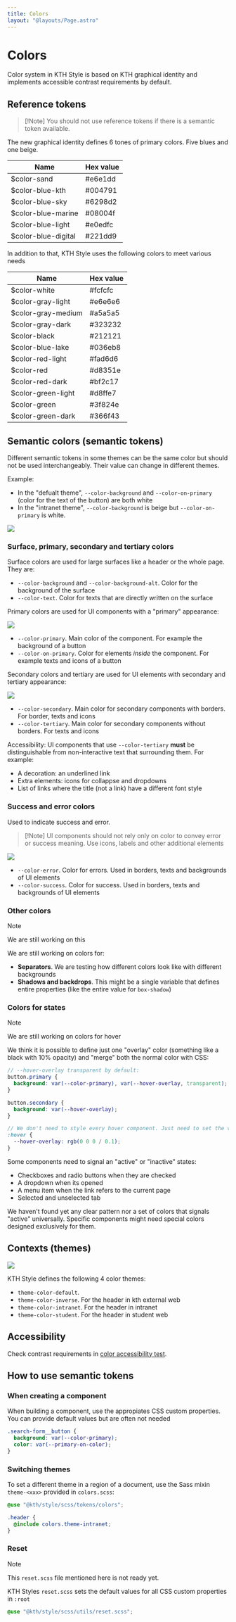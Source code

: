 ```yaml
---
title: Colors
layout: "@layouts/Page.astro"
---
```


# Colors

Color system in KTH Style is based on KTH graphical identity and implements accessible contrast requirements by default.

## Reference tokens

> [!Note] You should not use reference tokens if there is a semantic token available.

The new graphical identity defines 6 tones of primary colors. Five blues and one beige.

| Name                | Hex value |
| ------------------- | --------- |
| $color-sand         | #e6e1dd   |
| $color-blue-kth     | #004791   |
| $color-blue-sky     | #6298d2   |
| $color-blue-marine  | #08004f   |
| $color-blue-light   | #e0edfc   |
| $color-blue-digital | #221dd9   |

In addition to that, KTH Style uses the following colors to meet various needs

| Name               | Hex value |
| ------------------ | --------- |
| $color-white       | #fcfcfc   |
| $color-gray-light  | #e6e6e6   |
| $color-gray-medium | #a5a5a5   |
| $color-gray-dark   | #323232   |
| $color-black       | #212121   |
| $color-blue-lake   | #036eb8   |
| $color-red-light   | #fad6d6   |
| $color-red         | #d8351e   |
| $color-red-dark    | #bf2c17   |
| $color-green-light | #d8ffe7   |
| $color-green       | #3f824e   |
| $color-green-dark  | #366f43   |

## Semantic colors (semantic tokens)

Different semantic tokens in some themes can be the same color but should not be used interchangeably. Their value can change in different themes.

Example:

- In the "defualt theme", `--color-background` and `--color-on-primary` (color for the text of the button) are both white
- In the "intranet theme", `--color-background` is beige but `--color-on-primary` is white.

![](@images/color-semantic-difference.png)

### Surface, primary, secondary and tertiary colors

Surface colors are used for large surfaces like a header or the whole page. They are:

- `--color-background` and `--color-background-alt`. Color for the background of the surface
- `--color-text`. Color for texts that are directly written on the surface

Primary colors are used for UI components with a "primary" appearance:

![](@images/color-primary.png)

- `--color-primary`. Main color of the component. For example the background of a button
- `--color-on-primary`. Color for elements _inside_ the component. For example texts and icons of a button

Secondary colors and tertiary are used for UI elements with secondary and tertiary appearance:

![](@images/color-secondary.png)

- `--color-secondary`. Main color for secondary components with borders. For border, texts and icons
- `--color-tertiary`. Main color for secondary components without borders. For texts and icons

Accessibility: UI components that use `--color-tertiary` **must** be distinguishable from non-interactive text that surrounding them. For example:

- A decoration: an underlined link
- Extra elements: icons for collappse and dropdowns
- List of links where the title (not a link) have a different font style

### Success and error colors

Used to indicate success and error.

> [!Note] UI components should not rely only on color to convey error or success meaning. Use icons, labels and other additional elements

![](@images/color-error-success.png)

- `--color-error`. Color for errors. Used in borders, texts and backgrounds of UI elements
- `--color-success`. Color for success. Used in borders, texts and backgrounds of UI elements

### Other colors

> [!Note]
> We are still working on this

We are still working on colors for:

- **Separators**. We are testing how different colors look like with different backgrounds
- **Shadows and backdrops**. This might be a single variable that defines entire properties (like the entire value for `box-shadow`)

### Colors for states

> [!Note]
> We are still working on colors for hover

We think it is possible to define just one "overlay" color (something like a black with 10% opacity) and "merge" both the normal color with CSS:

```scss
// --hover-overlay transparent by default:
button.primary {
  background: var(--color-primary), var(--hover-overlay, transparent);
}

button.secondary {
  background: var(--hover-overlay);
}

// We don't need to style every hover component. Just need to set the value for the overlay and components will read the value
:hover {
  --hover-overlay: rgb(0 0 0 / 0.1);
}
```

Some components need to signal an "active" or "inactive" states:

- Checkboxes and radio buttons when they are checked
- A dropdown when its opened
- A menu item when the link refers to the current page
- Selected and unselected tab

We haven't found yet any clear pattern nor a set of colors that signals "active" universally. Specific components might need special colors designed exclusively for them.

## Contexts (themes)

![](@images/color-themes.png)

KTH Style defines the following 4 color themes:

- `theme-color-default`.
- `theme-color-inverse`. For the header in kth external web
- `theme-color-intranet`. For the header in intranet
- `theme-color-student`. For the header in student web

## Accessibility

Check contrast requirements in [color accessibility test](../examples/a11y-colors).

## How to use semantic tokens

### When creating a component

When building a component, use the appropiates CSS custom properties. You can provide default values but are often not needed

```scss
.search-form__button {
  background: var(--color-primary);
  color: var(--primary-on-color);
}
```

### Switching themes

To set a different theme in a region of a document, use the Sass mixin `theme-<xxx>` provided in `colors.scss`:

```scss
@use "@kth/style/scss/tokens/colors";

.header {
  @include colors.theme-intranet;
}
```

### Reset

> [!Note]
> This `reset.scss` file mentioned here is not ready yet.

KTH Styles `reset.scss` sets the default values for all CSS custom properties in `:root`

```scss
@use "@kth/style/scss/utils/reset.scss";
```
